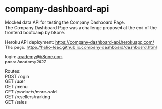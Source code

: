 
# company-dashboard-api

Mocked data API for testing the Company Dashboard Page.  
The Company Dashboard Page was a challenge proposed at the end of the frontend bootcamp by b8one.

Heroku API deployment: https://company-dashboard-api.herokuapp.com/  
The page: https://helio-leao.github.io/company-dashboard/dashboard.html

login: academy@b8one.com  
pass: Academy2022

Routes:  
POST /login  
GET /user  
GET /menu  
GET /products/more-sold  
GET /resellers/ranking  
GET /sales